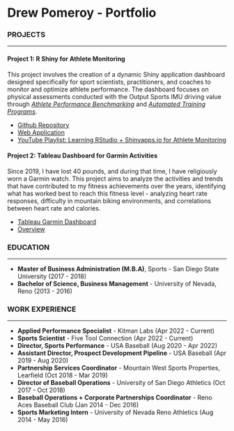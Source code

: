 # Drew Pomeroy - Portfolio

### PROJECTS
---
#### Project 1: R Shiny for Athlete Monitoring
This project involves the creation of a dynamic Shiny application dashboard designed specifically for sport scientists, practitioners, and coaches to monitor and optimize athlete performance. The dashboard focuses on physical assessments conducted with the Output Sports IMU driving value through <ins>*Athlete Performance Benchmarking*</ins> and <ins>*Automated Training Programs*</ins>. 
- [Github Repository](https://github.com/dpom93/RShiny_for_athlete_monitoring/tree/main?tab=readme-ov-file)
- [Web Application](https://dpomperformance.shinyapps.io/RWalkthrough/)
- [YouTube Playlist: Learning RStudio + Shinyapps.io for Athlete Monitoring](https://www.youtube.com/playlist?list=PLnCoHDFUN2utbjuj24WKOYhclndRsXBmV)

#### Project 2: Tableau Dashboard for Garmin Activities
Since 2019, I have lost 40 pounds, and during that time, I have religiously worn a Garmin watch. This project aims to analyze the activities and trends that have contributed to my fitness achievements over the years, identifying what has worked best to reach this fitness level - analyzing heart rate responses, difficulty in mountain biking environments, and correlations between heart rate and calories.
- [Tableau Garmin Dashboard](https://public.tableau.com/app/profile/drew.pomeroy/viz/GarminDashboardProject/Dashboard1)
- [Overview](https://github.com/dpom93/garmin_tableau_project)

### EDUCATION
---
- **Master of Business Administration (M.B.A)**, Sports - San Diego State University (2017 - 2018)
- **Bachelor of Science, Business Management** - University of Nevada, Reno (2013 - 2016)

### WORK EXPERIENCE
---
- **Applied Performance Specialist** - Kitman Labs (Apr 2022 - Current)
- **Sports Scientist** - Five Tool Connection (Apr 2022 - Current)
- **Director, Sports Performance** - USA Baseball (Aug 2020 - Apr 2022)
- **Assistant Director, Prospect Development Pipeline** - USA Baseball (Apr 2019 - Aug 2020)
- **Partnership Services Coordinator** - Mountain West Sports Properties, Learfield (Oct 2018 - Mar 2019)
- **Director of Baseball Operations** - University of San Diego Athletics (Oct 2017 - Oct 2018)
- **Baseball Operations + Corporate Partnerships Coordinator** - Reno Aces Baseball Club (Jan 2014 - Dec 2016)
- **Sports Marketing Intern** - University of Nevada Reno Athletics (Aug 2014 - May 2016)
